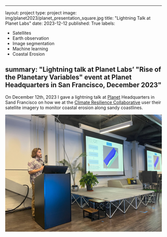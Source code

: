 
---
layout: project
type: project
image: img/planet2023/planet_presentation_square.jpg
title: "Lightning Talk at Planet Labs"
date: 2023-12-12
published: True
labels:
  - Satellites
  - Earth observation
  - Image segmentation
  - Machine learning
  - Coastal Erosion

summary: "Lightning talk at Planet Labs’ "Rise of the Planetary Variables" event at
Planet Headquarters in San Francisco, December 2023"
---
On December 12th, 2023 I gave a lightning talk at [Planet](https://www.planet.com/company/) Headquarters in Sand Francisco on how we at the [Climate Resilience Collaborative](https://www.soest.hawaii.edu/crc/) user their satellite imagery to monitor coastal erosion along sandy coastlines.

<img class="img-fluid" src="../img/planet2023/planet_presentation.jpg">


